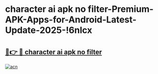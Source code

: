 # character ai apk no filter-Premium-APK-Apps-for-Android-Latest-Update-2025-!6nlcx

# <h2><a href="https://googleone.com">🔗👉 🔴 character ai apk no filter</a></h2>

[![acn](https://github.com/user-attachments/assets/0f9c940e-d8b0-45ae-aac7-cd30a18b3e1c)](https://googleone.com)

